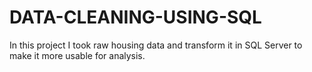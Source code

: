 # DATA-CLEANING-USING-SQL
In this project I took raw housing data and transform it in SQL Server to make it more usable for analysis.
